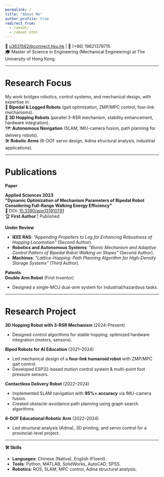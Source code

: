 ```yaml
---
permalink: /
title: "About Me"
author_profile: true
redirect_from: 
  - /about/
  - /about.html
---
```

📧 u3631562@connect.hku.hk | 📱 (+86) 19821379715  
🎓 Master of Science in Engineering (Mechanical Engineering) at The University of Hong Kong. 

---
# Research Focus
My work bridges robotics, control systems, and mechanical design, with expertise in:  
🤖 **Bipedal & Legged Robots** (gait optimization, ZMP/MPC control, four-link mechanisms).  
🚀 **3D Hopping Robots** (parallel 3-RSR mechanism, stability enhancement, hardware integration).  
🗺️ **Autonomous Navigation** (SLAM, IMU-camera fusion, path planning for delivery robots).  
🛠️ **Robotic Arms** (6-DOF servo design, Adina structural analysis, industrial applications).  

---

# Publications  

**Paper**

**Applied Sciences 2023**  
**"Dynamic Optimization of Mechanism Parameters of Bipedal Robot Considering Full-Range Walking Energy Efficiency"**  
🔗 DOI: [10.3390/app131910791](https://doi.org/10.3390/app131910791)  
🏆 **First Author** | Published  

**Under Review**  
- **IEEE RAS**: *"Appending Propellers to Leg for Enhancing Robustness of Hopping Locomotion"* (Second Author).  
- **Robotics and Autonomous Systems**: *"Bionic Mechanism and Adaptive Control Pattern of Bipedal Robot Walking on Slopes"* (Second Author).  
- **Machines**: *"Lattice-Hopping: Path Planning Algorithm for High-Density Storage Systems"* (Third Author).  


**Patents**  
**Double Arm Robot** (First Inventor)  
- Designed a single-MCU dual-arm system for industrial/hazardous tasks.  
----

# Research Project

**3D Hopping Robot with 3-RSR Mechanism** (2024–Present)  
- Designed control algorithms for stable hopping; optimized hardware integration (motors, sensors).

**Biped Robots for AI Education** (2021–2024)  
- Led mechanical design of a **four-link humanoid robot** with ZMP/MPC gait control.  
- Developed ESP32-based motion control system & multi-point foot pressure sensors.  

**Contactless Delivery Robot** (2022–2024)  
- Implemented SLAM navigation with **95%+ accuracy** via IMU-camera fusion.  
- Created obstacle-avoidance path planning using graph search algorithms.  

**6-DOF Educational Robotic Arm** (2022–2024)  
- Led structural analysis (Adina), 3D printing, and servo control for a provincial-level project.  

---

**🛠️ Skills**  
- **Languages**: Chinese (Native), English (Fluent).  
- **Tools**: Python, MATLAB, SolidWorks, AutoCAD, SPSS.  
- **Robotics**: ROS, SLAM, MPC control, Adina structural analysis.  
